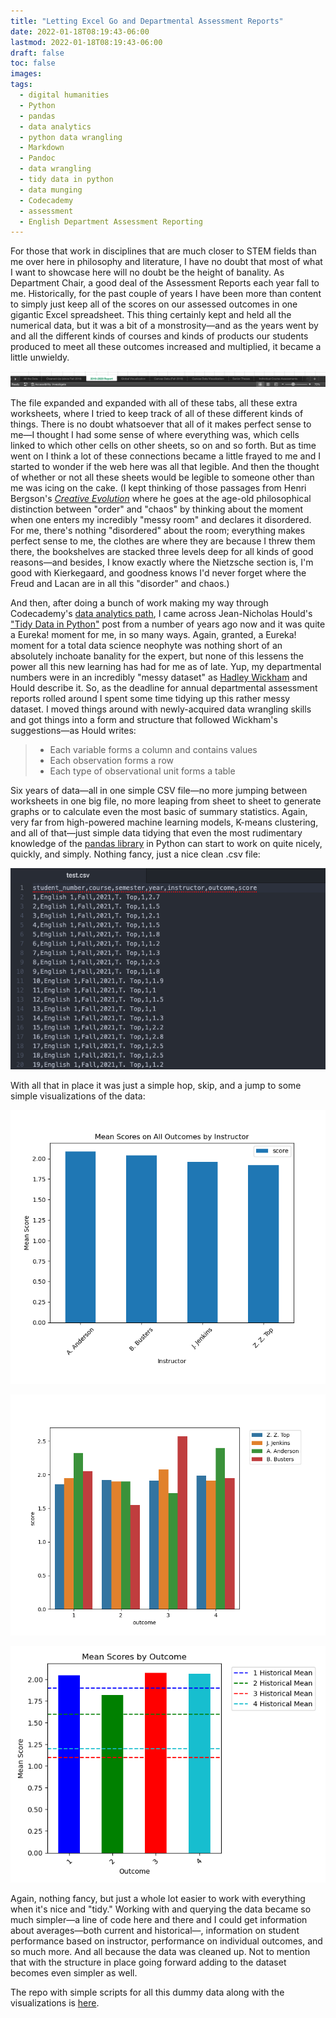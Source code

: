 ```yaml
---
title: "Letting Excel Go and Departmental Assessment Reports"
date: 2022-01-18T08:19:43-06:00
lastmod: 2022-01-18T08:19:43-06:00
draft: false
toc: false
images:
tags:
  - digital humanities
  - Python
  - pandas
  - data analytics
  - python data wrangling
  - Markdown
  - Pandoc
  - data wrangling
  - tidy data in python
  - data munging
  - Codecademy
  - assessment
  - English Department Assessment Reporting
---
```


For those that work in disciplines that are much closer to STEM fields than me over here in philosophy and literature, I have no doubt that most of what I want to showcase here will no doubt be the height of banality. As Department Chair, a good deal of the Assessment Reports each year fall to me. Historically, for the past couple of years I have been more than content to simply just keep all of the scores on our assessed outcomes in one gigantic Excel spreadsheet. This thing certainly kept and held all the numerical data, but it was a bit of a monstrosity—and as the years went by and all the different kinds of courses and kinds of products our students produced to meet all these outcomes increased and multiplied, it became a little unwieldy.

![](/images/imgforblogposts/post_6/excel_worksheet_clutter.png)

The file expanded and expanded with all of these tabs, all these extra worksheets, where I tried to keep track of all of these different kinds of things. There is no doubt whatsoever that all of it makes perfect sense to me—I thought I had some sense of where everything was, which cells linked to which other cells on other sheets, so on and so forth. But as time went on I think a lot of these connections became a little frayed to me and I started to wonder if the web here was all that legible. And then the thought of whether or not all these sheets would be legible to someone other than me was icing on the cake. (I kept thinking of those passages from Henri Bergson's [_Creative Evolution_](https://brocku.ca/MeadProject/Bergson/Bergson_1911a/Bergson_1911_03.html) where he goes at the age-old philosophical distinction between "order" and "chaos" by thinking about the moment when one enters my incredibly "messy room" and declares it disordered. For me, there's nothing "disordered" about the room; everything makes perfect sense to me, the clothes are where they are because I threw them there, the bookshelves are stacked three levels deep for all kinds of good reasons—and besides, I know exactly where the Nietzsche section is, I'm good with Kierkegaard, and goodness knows I'd never forget where the Freud and Lacan are in all this "disorder" and chaos.)

And then, after doing a bunch of work making my way through Codecademy's [data analytics path](https://www.codecademy.com/learn/paths/data-analyst), I came across Jean-Nicholas Hould's ["Tidy Data in Python"](https://www.jeannicholashould.com/tidy-data-in-python.html) post from a number of years ago now and it was quite a Eureka! moment for me, in so many ways. Again, granted, a Eureka! moment for a total data science neophyte was nothing short of an absolutely inchoate banality for the expert, but none of this lessens the power all this new learning has had for me as of late. Yup, my departmental numbers were in an incredibly "messy dataset" as [Hadley Wickham](https://vita.had.co.nz/papers/tidy-data.pdf) and Hould describe it. So, as the deadline for annual departmental assessment reports rolled around I spent some time tidying up this rather messy dataset. I moved things around with newly-acquired data wrangling skills and got things into a form and structure that followed Wickham's suggestions—as Hould writes:

> * Each variable forms a column and contains values
> * Each observation forms a row
> * Each type of observational unit forms a table

Six years of data—all in one simple CSV file—no more jumping between worksheets in one big file, no more leaping from sheet to sheet to generate graphs or to calculate even the most basic of summary statistics. Again, very far from high-powered machine learning models, K-means clustering, and all of that—just simple data tidying that even the most rudimentary knowledge of the [pandas library](https://pandas.pydata.org/) in Python can start to work on quite nicely, quickly, and simply. Nothing fancy, just a nice clean .csv file:

![](/images/imgforblogposts/post_6/simple_csv_file.png)

With all that in place it was just a simple hop, skip, and a jump to some simple visualizations of the data:

![](/images/imgforblogposts/post_6/Figure_1.png)

![](/images/imgforblogposts/post_6/Figure_2.png)

![](/images/imgforblogposts/post_6/Figure_3.png)

Again, nothing fancy, but just a whole lot easier to work with everything when it's nice and "tidy." Working with and querying the data became so much simpler—a line of code here and there and I could get information about averages—both current and historical—, information on student performance based on instructor, performance on individual outcomes, and so much more. And all because the data was cleaned up. Not to mention that with the structure in place going forward adding to the dataset becomes even simpler as well.

The repo with simple scripts for all this dummy data along with the visualizations is [here](https://github.com/kspicer80/solo_projects/tree/main/blog_post_projects/departmental_reports).
